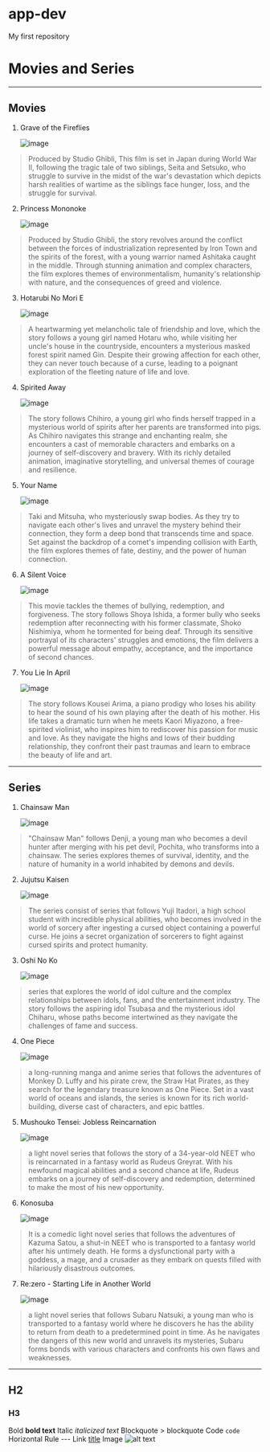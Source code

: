 # app-dev
My first repository
# Movies and Series
------------------------------------------------------
## Movies
1. Grave of the Fireflies

   ![image](https://github.com/SemeManene/app-dev/assets/169012508/739666ea-3c25-4c62-9279-1b0228ca44c2)

   
> Produced by Studio Ghibli, This film  is set in Japan during World War II, following the tragic tale of two siblings, Seita and Setsuko, who struggle to survive in the midst of the war's devastation which depicts harsh realities of wartime as the siblings face hunger, loss, and the struggle for survival.

2. Princess Mononoke

   ![image](https://github.com/SemeManene/app-dev/assets/169012508/640925ae-cb14-4201-9c8e-fdecd334da8f)


> Produced by Studio Ghibli, the story revolves around the conflict between the forces of industrialization represented by Iron Town and the spirits of the forest, with a young warrior named Ashitaka caught in the middle. Through stunning animation and complex characters, the film explores themes of environmentalism, humanity's relationship with nature, and the consequences of greed and violence.

3. Hotarubi No Mori E

   ![image](https://github.com/SemeManene/app-dev/assets/169012508/9a387d17-74b2-4c6d-aa6f-8c3ca02743f5)


> A heartwarming yet melancholic tale of friendship and love, which the story follows a young girl named Hotaru who, while visiting her uncle's house in the countryside, encounters a mysterious masked forest spirit named Gin. Despite their growing affection for each other, they can never touch because of a curse, leading to a poignant exploration of the fleeting nature of life and love.

4. Spirited Away

   ![image](https://github.com/SemeManene/app-dev/assets/169012508/0010b96d-fc33-4008-8294-f2cd82bbe0aa)


> The story follows Chihiro, a young girl who finds herself trapped in a mysterious world of spirits after her parents are transformed into pigs. As Chihiro navigates this strange and enchanting realm, she encounters a cast of memorable characters and embarks on a journey of self-discovery and bravery. With its richly detailed animation, imaginative storytelling, and universal themes of courage and resilience.

5. Your Name

   ![image](https://github.com/SemeManene/app-dev/assets/169012508/9eddc76b-f04a-433a-ace4-812228566622)


> Taki and Mitsuha, who mysteriously swap bodies. As they try to navigate each other's lives and unravel the mystery behind their connection, they form a deep bond that transcends time and space. Set against the backdrop of a comet's impending collision with Earth, the film explores themes of fate, destiny, and the power of human connection.

6. A Silent Voice

   ![image](https://github.com/SemeManene/app-dev/assets/169012508/0436e858-6382-4f86-881e-a3f5ae2ab553)


> This movie tackles the themes of bullying, redemption, and forgiveness. The story follows Shoya Ishida, a former bully who seeks redemption after reconnecting with his former classmate, Shoko Nishimiya, whom he tormented for being deaf. Through its sensitive portrayal of its characters' struggles and emotions, the film delivers a powerful message about empathy, acceptance, and the importance of second chances.

7. You Lie In April

   ![image](https://github.com/SemeManene/app-dev/assets/169012508/d48e8cc2-19c6-4ed4-84fa-3751844423ef)


> The story follows Kousei Arima, a piano prodigy who loses his ability to hear the sound of his own playing after the death of his mother. His life takes a dramatic turn when he meets Kaori Miyazono, a free-spirited violinist, who inspires him to rediscover his passion for music and love. As they navigate the highs and lows of their budding relationship, they confront their past traumas and learn to embrace the beauty of life and art.
------------------------------------------------------
## Series
1. Chainsaw Man
   
   ![image](https://github.com/SemeManene/app-dev/assets/169012508/ec75063e-dfe5-4067-be4b-58a570dcfe3f)

> "Chainsaw Man" follows Denji, a young man who becomes a devil hunter after merging with his pet devil, Pochita, who transforms into a chainsaw. The series explores themes of survival, identity, and the nature of humanity in a world inhabited by demons and devils.

2. Jujutsu Kaisen

   ![image](https://github.com/SemeManene/app-dev/assets/169012508/76faf34c-e035-4722-926c-cc52ab6f4d86)


> The series consist of series that follows Yuji Itadori, a high school student with incredible physical abilities, who becomes involved in the world of sorcery after ingesting a cursed object containing a powerful curse. He joins a secret organization of sorcerers to fight against cursed spirits and protect humanity.

3. Oshi No Ko

   ![image](https://github.com/SemeManene/app-dev/assets/169012508/285263a1-ce96-4c27-9a99-e5b2a0bd71df)


> series that explores the world of idol culture and the complex relationships between idols, fans, and the entertainment industry. The story follows the aspiring idol Tsubasa and the mysterious idol Chiharu, whose paths become intertwined as they navigate the challenges of fame and success.

4. One Piece

   ![image](https://github.com/SemeManene/app-dev/assets/169012508/700df6af-1f22-4092-91e5-b8683580d83c)


> a long-running manga and anime series that follows the adventures of Monkey D. Luffy and his pirate crew, the Straw Hat Pirates, as they search for the legendary treasure known as One Piece. Set in a vast world of oceans and islands, the series is known for its rich world-building, diverse cast of characters, and epic battles.

5. Mushouko Tensei: Jobless Reincarnation

   ![image](https://github.com/SemeManene/app-dev/assets/169012508/f04d4e27-62fd-428b-b9fd-ef6f6190a340)


> a light novel series that follows the story of a 34-year-old NEET who is reincarnated in a fantasy world as Rudeus Greyrat. With his newfound magical abilities and a second chance at life, Rudeus embarks on a journey of self-discovery and redemption, determined to make the most of his new opportunity.

6. Konosuba

   ![image](https://github.com/SemeManene/app-dev/assets/169012508/82659e75-e0a5-4e7e-b5a0-54e5a30a448f)


> It is a comedic light novel series that follows the adventures of Kazuma Satou, a shut-in NEET who is transported to a fantasy world after his untimely death. He forms a dysfunctional party with a goddess, a mage, and a crusader as they embark on quests filled with hilariously disastrous outcomes.

7. Re:zero - Starting Life in Another World

   ![image](https://github.com/SemeManene/app-dev/assets/169012508/42d002d3-8fef-47c3-8206-be1a594a6152)


> a light novel series that follows Subaru Natsuki, a young man who is transported to a fantasy world where he discovers he has the ability to return from death to a predetermined point in time. As he navigates the dangers of this new world and unravels its mysteries, Subaru forms bonds with various characters and confronts his own flaws and weaknesses.
------------------------------------------------------
## H2
### H3
Bold	**bold text**
Italic	*italicized text*
Blockquote	> blockquote
Code	`code`
Horizontal Rule	---
Link	[title](https://www.example.com)
Image	![alt text](image.jpg)
